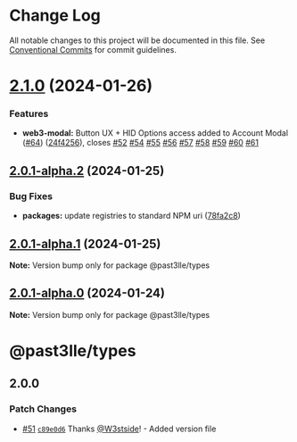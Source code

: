 # Change Log

All notable changes to this project will be documented in this file.
See [Conventional Commits](https://conventionalcommits.org) for commit guidelines.

# [2.1.0](https://github.com/PAST3LLE/schematics-monorepo/compare/@past3lle/types@2.0.0-alpha.3...@past3lle/types@2.1.0) (2024-01-26)


### Features

* **web3-modal:** Button UX + HID Options access added to Account Modal ([#64](https://github.com/PAST3LLE/schematics-monorepo/issues/64)) ([24f4256](https://github.com/PAST3LLE/schematics-monorepo/commit/24f42567db28f175cadcd6ec581a5cb8b7ea6c74)), closes [#52](https://github.com/PAST3LLE/schematics-monorepo/issues/52) [#54](https://github.com/PAST3LLE/schematics-monorepo/issues/54) [#55](https://github.com/PAST3LLE/schematics-monorepo/issues/55) [#56](https://github.com/PAST3LLE/schematics-monorepo/issues/56) [#57](https://github.com/PAST3LLE/schematics-monorepo/issues/57) [#58](https://github.com/PAST3LLE/schematics-monorepo/issues/58) [#59](https://github.com/PAST3LLE/schematics-monorepo/issues/59) [#60](https://github.com/PAST3LLE/schematics-monorepo/issues/60) [#61](https://github.com/PAST3LLE/schematics-monorepo/issues/61)





## [2.0.1-alpha.2](https://github.com/PAST3LLE/schematics-monorepo/compare/@past3lle/types@2.0.1-alpha.1...@past3lle/types@2.0.1-alpha.2) (2024-01-25)


### Bug Fixes

* **packages:** update registries to standard NPM uri ([78fa2c8](https://github.com/PAST3LLE/schematics-monorepo/commit/78fa2c870d2458a22fa0109a2aa29fde94b1cb64))





## [2.0.1-alpha.1](https://github.com/PAST3LLE/schematics-monorepo/compare/@past3lle/types@2.0.1-alpha.0...@past3lle/types@2.0.1-alpha.1) (2024-01-25)

**Note:** Version bump only for package @past3lle/types





## [2.0.1-alpha.0](https://github.com/PAST3LLE/schematics-monorepo/compare/@past3lle/types@2.0.0-alpha.3...@past3lle/types@2.0.1-alpha.0) (2024-01-24)

**Note:** Version bump only for package @past3lle/types





# @past3lle/types

## 2.0.0

### Patch Changes

- [#51](https://github.com/PAST3LLE/monorepo/pull/51) [`c89e0d6`](https://github.com/PAST3LLE/monorepo/commit/c89e0d68f2bcadfd418e04737b5ba1416d714796) Thanks [@W3stside](https://github.com/W3stside)! - Added version file
